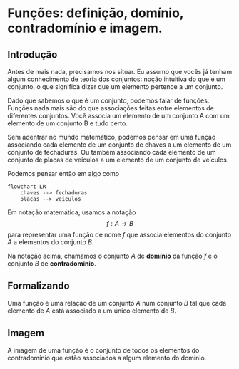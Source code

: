 # Funções: definição, domínio, contradomínio e imagem.

## Introdução 

Antes de mais nada, precisamos nos situar. Eu assumo que vocês já tenham algum conhecimento de teoria dos conjuntos: noção intuitiva do que é um conjunto, o que significa dizer que um elemento pertence a um conjunto. 

Dado que sabemos o que é um conjunto, podemos falar de funções. Funções nada mais são do que associações feitas entre elementos de diferentes conjuntos. Você associa um elemento de um conjunto A com um elemento de um conjunto B e tudo certo. 

Sem adentrar no mundo matemático, podemos pensar em uma função associando cada elemento de um conjunto de chaves a um elemento de um conjunto de fechaduras. Ou também associando cada elemento de um conjunto de placas de veículos a um elemento de um conjunto de veículos. 

Podemos pensar então em algo como

```mermaid
flowchart LR
    chaves --> fechaduras
    placas --> veículos
```

Em notação matemática, usamos a notação $$f:A\to B$$ para representar uma função de nome $f$ que associa elementos do conjunto $A$ a elementos do conjunto $B$.

Na notação acima, chamamos o conjunto $A$ de **domínio** da função $f$ e o conjunto $B$ de **contradomínio**.


## Formalizando

Uma função é uma relação de um conjunto $A$ num conjunto $B$ tal que cada elemento de $A$ está associado a um único elemento de $B$.

## Imagem

A imagem de uma função é o conjunto de todos os elementos do contradomínio que estão associados a algum elemento do domínio.